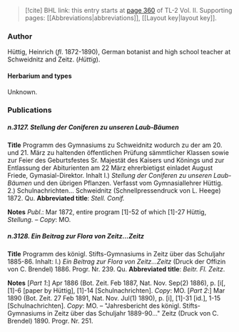 > [!cite] BHL link: this entry starts at [page 360](https://www.biodiversitylibrary.org/item/103253#page/386/mode/1up) of TL-2 Vol. II.
> Supporting pages: [[Abbreviations|abbreviations]], [[Layout key|layout key]].

### Author

Hüttig, Heinrich (*fl*. 1872-1890), German botanist and high school teacher at Schweidnitz and Zeitz. (*Hüttig*).

#### Herbarium and types

Unknown.

### Publications

##### n.3127. Stellung der Coniferen zu unseren Laub-Bäumen

**Title**
Programm des Gymnasiums zu Schweidnitz wodurch zu der am 20. und 21. März zu haltenden öffentlichen Prüfung sämmtlicher Klassen sowie zur Feier des Geburtsfestes Sr. Majestät des Kaisers und Könings und zur Entlassung der Abiturienten am 22 März ehrerbietigst einladet August Friede, Gymasial-Direktor. Inhalt I.) *Stellung der Coniferen zu unseren Laub-Bäumen* und den übrigen Pflanzen. Verfasst vom Gymnasiallehrer Hüttig. 2.) Schulnachrichten... Schweidnitz (Schnellpressendruck von L. Heege) 1872. Qu.
**Abbreviated title**: *Stell. Conif.*

**Notes**
*Publ*.: Mar 1872, entire program \[1\]-52 of which \[1\]-27 Hüttig, *Stellung. – Copy*: MO.

##### n.3128. Ein Beitrag zur Flora von Zeitz...Zeitz

**Title**
Programm des königl. Stifts-Gymnasiums in Zeitz über das Schuljahr 1885-86. Inhalt: I.) *Ein Beitrag zur Flora von Zeitz...Zeitz* (Druck der Offizin von C. Brendel) 1886. Progr. Nr. 239. Qu.
**Abbreviated title**: *Beitr. Fl. Zeitz*.

**Notes**
\[*Part 1*:\] Apr 1886 (Bot. Zeit. Feb 1887, Nat. Nov. Sep(2) 1886), p. \[i\[, \[1\]-6 \[paper by Hüttig\], \[1\]-14 \[Schulnachrichten\]. *Copy*: MO.
\[*Part 2*:\] Mar 1890 (Bot. Zeit. 27 Feb 1891, Nat. Nov. Jul(1) 1890), p. \[i\], \[1\]-31 \[id.\], 1-15 \[Schulnachrichten\]. *Copy*: MO. – "Jahresbericht des königl. Stifts-Gymnasiums in Zeitz über das Schuljahr 1889-90..." Zeitz (Druck von C. Brendel) 1890. Progr. Nr. 251.

